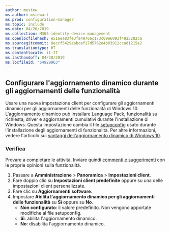 ```yaml
---
author: mestew
ms.author: mstewart
ms.prod: configuration-manager
ms.topic: include
ms.date: 04/26/2019
ms.collection: M365-identity-device-management
ms.openlocfilehash: e516ea83fe3fa49766c173c09e6093f4925282ca
ms.sourcegitcommit: 8eccf5429aabcef17d5762e4b03912ccad1215e2
ms.translationtype: HT
ms.contentlocale: it-IT
ms.lasthandoff: 04/30/2019
ms.locfileid: "64928963"
---
```

## <a name="configure-dynamic-update-during-feature-updates"></a>Configurare l'aggiornamento dinamico durante gli aggiornamenti delle funzionalità
<!--4062619-->
Usare una nuova impostazione client per configurare gli aggiornamenti dinamici per gli aggiornamenti delle funzionalità di Windows 10. L'aggiornamento dinamico può installare Language Pack, funzionalità su richiesta, driver e aggiornamenti cumulativi durante l'installazione di Windows. Questa impostazione cambia il file [setupconfig](https://docs.microsoft.com/windows-hardware/manufacture/desktop/windows-setup-automation-overview) usato durante l'installazione degli aggiornamenti di funzionalità. Per altre informazioni, vedere l'articolo sui [vantaggi dell'aggiornamento dinamico di Windows 10](https://techcommunity.microsoft.com/t5/Windows-IT-Pro-Blog/The-benefits-of-Windows-10-Dynamic-Update/ba-p/467847). 

### <a name="try-it-out"></a>Verifica

Provare a completare le attività. Inviare quindi [commenti e suggerimenti](/sccm/core/understand/find-help#product-feedback) con le proprie opinioni sulla funzionalità.

1. Passare a **Amministrazione** > **Panoramica** > **Impostazioni client**.
1. Fare doppio clic su **Impostazioni client predefinite** oppure su una delle impostazioni client personalizzate.
1. Fare clic su **Aggiornamenti software**.
1. Impostare **Abilita l'aggiornamento dinamico per gli aggiornamenti delle funzionalità** su **Sì** oppure su **No**.
    - **Non configurato**: il valore predefinito. Non vengono apportate modifiche al file setupconfig.
    - **Sì**: abilita l'aggiornamento dinamico.
    - **No**: disabilita l'aggiornamento dinamico.

